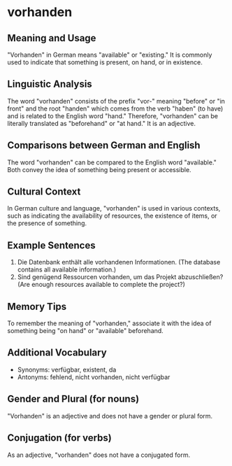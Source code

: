 # vorhanden
## Meaning and Usage
"Vorhanden" in German means "available" or "existing." It is commonly used to indicate that something is present, on hand, or in existence.

## Linguistic Analysis
The word "vorhanden" consists of the prefix "vor-" meaning "before" or "in front" and the root "handen" which comes from the verb "haben" (to have) and is related to the English word "hand." Therefore, "vorhanden" can be literally translated as "beforehand" or "at hand." It is an adjective.

## Comparisons between German and English
The word "vorhanden" can be compared to the English word "available." Both convey the idea of something being present or accessible.

## Cultural Context
In German culture and language, "vorhanden" is used in various contexts, such as indicating the availability of resources, the existence of items, or the presence of something.

## Example Sentences
1. Die Datenbank enthält alle vorhandenen Informationen. (The database contains all available information.)
2. Sind genügend Ressourcen vorhanden, um das Projekt abzuschließen? (Are enough resources available to complete the project?)

## Memory Tips
To remember the meaning of "vorhanden," associate it with the idea of something being "on hand" or "available" beforehand.

## Additional Vocabulary
- Synonyms: verfügbar, existent, da
- Antonyms: fehlend, nicht vorhanden, nicht verfügbar

## Gender and Plural (for nouns)
"Vorhanden" is an adjective and does not have a gender or plural form.

## Conjugation (for verbs)
As an adjective, "vorhanden" does not have a conjugated form.